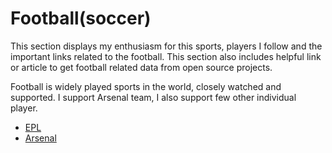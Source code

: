 # Football\(soccer\)

This section displays my enthusiasm for this sports, players I follow and the important links related to the football. This section also includes helpful link or article to get football related data from open source projects.

Football is widely played sports in the world, closely watched and supported. I support Arsenal team, I also support few other individual player.

* [EPL](epl.md)
* [Arsenal](arsenal.md)
